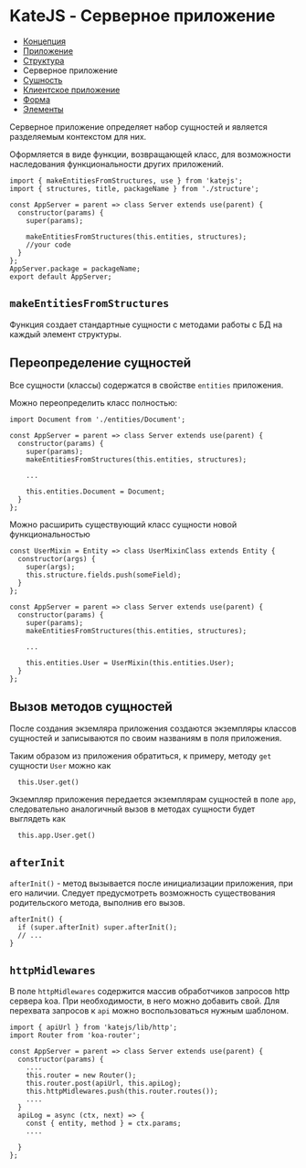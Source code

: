 # KateJS - Серверное приложение

- [Концепция](https://github.com/romannep/katejs/blob/master/docs/README.md)
- [Приложение](https://github.com/romannep/katejs/blob/master/docs/app.md)
- [Структура](https://github.com/romannep/katejs/blob/master/docs/structure.md)
- Серверное приложение
- [Сушность](https://github.com/romannep/katejs/blob/master/docs/entity.md)
- [Клиентское приложение](https://github.com/romannep/katejs/blob/master/docs/client.md)
- [Форма](https://github.com/romannep/katejs/blob/master/docs/form.md)
- [Элементы](https://github.com/romannep/katejs/blob/master/docs/elements.md)


Серверное приложение определяет набор сущностей и
является разделяемым контекстом для них.

Оформляется в виде функции, возвращающей класс, для возможности
наследования функциональности других приложений.

````
import { makeEntitiesFromStructures, use } from 'katejs';
import { structures, title, packageName } from './structure';

const AppServer = parent => class Server extends use(parent) {
  constructor(params) {
    super(params);

    makeEntitiesFromStructures(this.entities, structures);
    //your code
  }
};
AppServer.package = packageName;
export default AppServer;
````

## `makeEntitiesFromStructures`
Функция создает стандартные сущности c методами работы с БД на каждый элемент структуры. 

## Переопределение сущностей
Все сущности (классы) содержатся в свойстве `entities` приложения.

Можно переопределить класс полностью:
````
import Document from './entities/Document';

const AppServer = parent => class Server extends use(parent) {
  constructor(params) {
    super(params);
    makeEntitiesFromStructures(this.entities, structures);

    ...

    this.entities.Document = Document;    
  }
};

````

Можно расширить существующий класс сущности новой функциональностью
````
const UserMixin = Entity => class UserMixinClass extends Entity {
  constructor(args) {
    super(args);
    this.structure.fields.push(someField);
  }
};

const AppServer = parent => class Server extends use(parent) {
  constructor(params) {
    super(params);
    makeEntitiesFromStructures(this.entities, structures);

    ...

    this.entities.User = UserMixin(this.entities.User);    
  }
};
````

## Вызов методов сущностей
После создания экземляра приложения создаются экземпляры классов сущностей и записываются
по своим названиям в поля приложения.

Таким образом из приложения обратиться, к примеру, методу `get` сущности `User` можно как
````
  this.User.get()
````
Экземпляр приложения передается экземплярам сущностей в поле `app`, следовательно аналогичный
вызов в методах сущности будет выглядеть как
````
  this.app.User.get()
````

## `afterInit`
`afterInit()` - метод вызывается после инициализации приложения, при его наличии.
Следует предусмотреть возможность существования родительского метода, выполнив его вызов.
````
afterInit() {
  if (super.afterInit) super.afterInit();
  // ...
}
````

## `httpMidlewares`
В поле `httpMidlewares` содержится массив обработчиков запросов http сервера koa.
При необходимости, в него можно добавить свой.
Для перехвата запросов к `api` можно воспользоваться нужным шаблоном.
````
import { apiUrl } from 'katejs/lib/http';
import Router from 'koa-router';

const AppServer = parent => class Server extends use(parent) {
  constructor(params) {
    .... 
    this.router = new Router();
    this.router.post(apiUrl, this.apiLog);
    this.httpMidlewares.push(this.router.routes());
    ....
  }
  apiLog = async (ctx, next) => {
    const { entity, method } = ctx.params;
    ....

  }
};

````